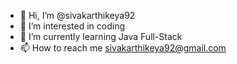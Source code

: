 - 👋 Hi, I’m @sivakarthikeya92
- 👀 I’m interested in coding
- 🌱 I’m currently learning Java Full-Stack
- 📫 How to reach me sivakarthikeya92@gmail.com
